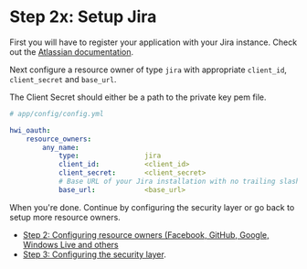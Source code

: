 Step 2x: Setup Jira
===================

First you will have to register your application with your
Jira instance. Check out the [Atlassian documentation](https://confluence.atlassian.com/display/JIRA/Configuring+OAuth+Authentication+for+an+Application+Link).

Next configure a resource owner of type `jira` with appropriate
`client_id`, `client_secret` and `base_url`.

The Client Secret should either be a path to the private key pem file.

```yaml
# app/config/config.yml

hwi_oauth:
    resource_owners:
        any_name:
            type:                jira
            client_id:           <client_id>
            client_secret:       <client_secret>
            # Base URL of your Jira installation with no trailing slash (e.g. https://example.com/jira)
            base_url:            <base_url>
```

When you're done. Continue by configuring the security layer or go back to
setup more resource owners.

- [Step 2: Configuring resource owners (Facebook, GitHub, Google, Windows Live and others](../2-configuring_resource_owners.md)
- [Step 3: Configuring the security layer](../3-configuring_the_security_layer.md).
